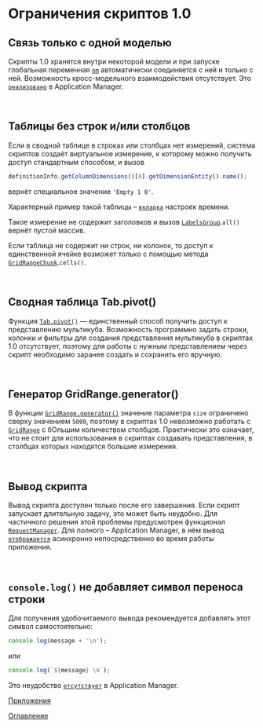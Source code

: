# Ограничения скриптов 1.0

<a name="single-model"></a>
## Связь только с одной моделью

Скрипты 1.0 хранятся внутри некоторой модели и при запуске глобальная переменная [`om`](../API/API.md#om) автоматически соединяется с ней и только с ней. Возможность кросс-модельного взаимодействия отсутствует. Это [`реализовано`](https://github.com/optimacros/applications_documentation/blob/master/diff.md#model-access) в Application Manager.

&nbsp;

<a name="labelless-table"></a>
## Таблицы без строк и/или столбцов

Если в сводной таблице в строках или столбцах нет измерений, система скриптов создаёт виртуальное измерение, к которому можно получить доступ стандартным способом, и вызов

```js
definitionInfo.getColumnDimensions()[0].getDimensionEntity().name();
```

вернёт специальное значение `'Empty 1 0'`.

Характерный пример такой таблицы – [`вкладка`](../API/dimensions.md#time-options-tab) настроек времени.

Такое измерение не содержит заголовков и вызов [`LabelsGroup`](../API/readingGrid.md#labels-group).`all()` вернёт пустой массив.

Если таблица не содержит ни строк, ни колонок, то доступ к единственной ячейке возможет только с помощью метода [`GridRangeChunk`](../API/readingGrid.md#grid-range-chunk).`cells()`.

&nbsp;

<a name="pivot"></a>
## Сводная таблица Tab.pivot()

Функция [`Tab.pivot()`](../API/views.md#tab.pivot) — единственный способ получить доступ к представлению мультикуба. Возможность программно задать строки, колонки и фильтры для создания представления мультикуба в скриптах 1.0 отсутствует, поэтому для работы с нужным представлением через скрипт необходимо заранее создать и сохранить его вручную.

&nbsp;

<a name="generator"></a>
## Генератор GridRange.generator()

В функции [`GridRange.generator()`](../API/views.md#generator) значение параметра `size` ограничено сверху значением `5000`, поэтому в скриптах 1.0 невозможно работать с [`GridRange`](../API/views.md#grid-range) с бОльшим количеством столбцов. Практически это означает, что не стоит для использования в скриптах создавать представления, в столбцах которых находятся большие измерения.

&nbsp;

<a name="sync-output"></a>
## Вывод скрипта

Вывод скрипта доступен только после его завершения. Если скрипт запускает длительную задачу, это может быть неудобно. Для частичного решения этой проблемы предусмотрен функционал [`RequestManager`](../API/common.md#request-manager). Для полного – Application Manager, в нём вывод [`отображается`](https://github.com/optimacros/applications_documentation/blob/master/diff.md#async-output) асинхронно непосредственно во время работы приложения.

&nbsp;

<a name="no-line-break"></a>
## `console.log()` не добавляет символ переноса строки

Для получения удобочитаемого вывода рекомендуется добавлять этот символ самостоятельно:

```js
console.log(message + '\n');
```

или

```js
console.log(`${message} \n`);
```

Это неудобство [`отсутствует`](https://github.com/optimacros/applications_documentation/blob/master/diff.md#line-break) в Application Manager.


[Приложения](appendix.md)

[Оглавление](../README.md)
